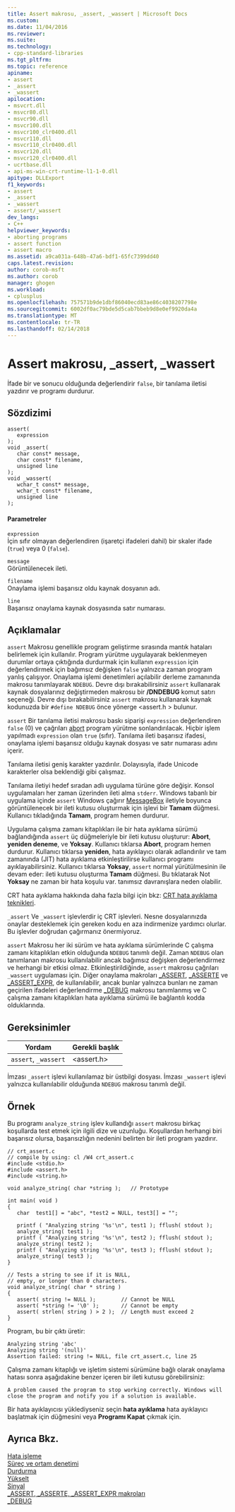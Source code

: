 ```yaml
---
title: Assert makrosu, _assert, _wassert | Microsoft Docs
ms.custom: 
ms.date: 11/04/2016
ms.reviewer: 
ms.suite: 
ms.technology:
- cpp-standard-libraries
ms.tgt_pltfrm: 
ms.topic: reference
apiname:
- assert
- _assert
- _wassert
apilocation:
- msvcrt.dll
- msvcr80.dll
- msvcr90.dll
- msvcr100.dll
- msvcr100_clr0400.dll
- msvcr110.dll
- msvcr110_clr0400.dll
- msvcr120.dll
- msvcr120_clr0400.dll
- ucrtbase.dll
- api-ms-win-crt-runtime-l1-1-0.dll
apitype: DLLExport
f1_keywords:
- assert
- _assert
- _wassert
- assert/_wassert
dev_langs:
- C++
helpviewer_keywords:
- aborting programs
- assert function
- assert macro
ms.assetid: a9ca031a-648b-47a6-bdf1-65fc7399dd40
caps.latest.revision: 
author: corob-msft
ms.author: corob
manager: ghogen
ms.workload:
- cplusplus
ms.openlocfilehash: 757571b9de1dbf86040ecd83ae86c4038207798e
ms.sourcegitcommit: 6002df0ac79bde5d5cab7bbeb9d8e0ef9920da4a
ms.translationtype: MT
ms.contentlocale: tr-TR
ms.lasthandoff: 02/14/2018
---
```

# <a name="assert-macro-assert-wassert"></a>Assert makrosu, _assert, _wassert
İfade bir ve sonucu olduğunda değerlendirir `false`, bir tanılama iletisi yazdırır ve programı durdurur.  
  
## <a name="syntax"></a>Sözdizimi  
  
```  
assert(   
   expression   
);  
void _assert(  
   char const* message,  
   char const* filename,  
   unsigned line  
);  
void _wassert(  
   wchar_t const* message,  
   wchar_t const* filename,  
   unsigned line  
);  
```  
  
#### <a name="parameters"></a>Parametreler  
 `expression`  
 İçin sıfır olmayan değerlendiren (işaretçi ifadeleri dahil) bir skaler ifade (`true`) veya 0 (`false`).  
  
 `message`  
 Görüntülenecek ileti.  
  
 `filename`  
 Onaylama işlemi başarısız oldu kaynak dosyanın adı.  
  
 `line`  
 Başarısız onaylama kaynak dosyasında satır numarası.  
  
## <a name="remarks"></a>Açıklamalar  
 `assert` Makrosu genellikle program geliştirme sırasında mantık hataları belirlemek için kullanılır. Program yürütme uygulayarak beklenmeyen durumlar ortaya çıktığında durdurmak için kullanın `expression` için değerlendirmek için bağımsız değişken `false` yalnızca zaman program yanlış çalışıyor. Onaylama işlemi denetimleri açılabilir derleme zamanında makrosu tanımlayarak `NDEBUG`. Devre dışı bırakabilirsiniz `assert` kullanarak kaynak dosyalarınız değiştirmeden makrosu bir **/DNDEBUG** komut satırı seçeneği. Devre dışı bırakabilirsiniz `assert` makrosu kullanarak kaynak kodunuzda bir `#define NDEBUG` önce yönerge \<assert.h > bulunur.  
  
 `assert` Bir tanılama iletisi makrosu baskı siparişi `expression` değerlendiren `false` (0) ve çağrıları [abort](../../c-runtime-library/reference/abort.md) program yürütme sonlandırılacak. Hiçbir işlem yapılmadı `expression` olan `true` (sıfır). Tanılama ileti başarısız ifadesi, onaylama işlemi başarısız olduğu kaynak dosyası ve satır numarası adını içerir.  
  
 Tanılama iletisi geniş karakter yazdırılır. Dolayısıyla, ifade Unicode karakterler olsa beklendiği gibi çalışmaz.  
  
 Tanılama iletiyi hedef sıradan adlı uygulama türüne göre değişir. Konsol uygulamaları her zaman üzerinden ileti alma `stderr`. Windows tabanlı bir uygulama içinde `assert` Windows çağırır [MessageBox](http://msdn.microsoft.com/library/windows/desktop/ms645505) iletiyle boyunca görüntülenecek bir ileti kutusu oluşturmak için işlevi bir **Tamam** düğmesi. Kullanıcı tıkladığında **Tamam**, program hemen durdurur.  
  
 Uygulama çalışma zamanı kitaplıkları ile bir hata ayıklama sürümü bağlandığında `assert` üç düğmeleriyle bir ileti kutusu oluşturur: **Abort**, **yeniden deneme**, ve **Yoksay**. Kullanıcı tıklarsa **Abort**, program hemen durdurur. Kullanıcı tıklarsa **yeniden**, hata ayıklayıcı olarak adlandırılır ve tam zamanında (JIT) hata ayıklama etkinleştirilirse kullanıcı programı ayıklayabilirsiniz. Kullanıcı tıklarsa **Yoksay**, `assert` normal yürütülmesinin ile devam eder: ileti kutusu oluşturma **Tamam** düğmesi. Bu tıklatarak Not **Yoksay** ne zaman bir hata koşulu var. tanımsız davranışlara neden olabilir.  
  
 CRT hata ayıklama hakkında daha fazla bilgi için bkz: [CRT hata ayıklama teknikleri](/visualstudio/debugger/crt-debugging-techniques).  
  
 `_assert` Ve `_wassert` işlevlerdir iç CRT işlevleri. Nesne dosyalarınızda onaylar desteklemek için gereken kodu en aza indirmenize yardımcı olurlar. Bu işlevler doğrudan çağırmanız önermiyoruz.  
  
 `assert` Makrosu her iki sürüm ve hata ayıklama sürümlerinde C çalışma zamanı kitaplıkları etkin olduğunda `NDEBUG` tanımlı değil. Zaman `NDEBUG` olan tanımlanan makrosu kullanılabilir ancak bağımsız değişken değerlendirmez ve herhangi bir etkisi olmaz. Etkinleştirildiğinde, `assert` makrosu çağrıları `_wassert` uygulaması için. Diğer onaylama makroları [_ASSERT](../../c-runtime-library/reference/assert-asserte-assert-expr-macros.md), [_ASSERTE](../../c-runtime-library/reference/assert-asserte-assert-expr-macros.md) ve [_ASSERT_EXPR](../../c-runtime-library/reference/assert-asserte-assert-expr-macros.md), de kullanılabilir, ancak bunlar yalnızca bunları ne zaman geçirilen ifadeleri değerlendirme [_DEBUG](../../c-runtime-library/debug.md) makrosu tanımlanmış ve C çalışma zamanı kitaplıkları hata ayıklama sürümü ile bağlantılı kodda olduklarında.  
  
## <a name="requirements"></a>Gereksinimler  
  
|Yordam|Gerekli başlık|  
|-------------|---------------------|  
|`assert`, `_wassert`|\<assert.h>|  
  
 İmzası `_assert` işlevi kullanılamaz bir üstbilgi dosyası. İmzası `_wassert` işlevi yalnızca kullanılabilir olduğunda `NDEBUG` makrosu tanımlı değil.  
  
## <a name="example"></a>Örnek  
 Bu programı `analyze_string` işlev kullandığı `assert` makrosu birkaç koşullarda test etmek için ilgili dize ve uzunluğu. Koşullardan herhangi biri başarısız olursa, başarısızlığın nedenini belirten bir ileti program yazdırır.  
  
```  
// crt_assert.c  
// compile by using: cl /W4 crt_assert.c  
#include <stdio.h>  
#include <assert.h>  
#include <string.h>  
  
void analyze_string( char *string );   // Prototype  
  
int main( void )  
{  
   char  test1[] = "abc", *test2 = NULL, test3[] = "";  
  
   printf ( "Analyzing string '%s'\n", test1 ); fflush( stdout );  
   analyze_string( test1 );  
   printf ( "Analyzing string '%s'\n", test2 ); fflush( stdout );  
   analyze_string( test2 );  
   printf ( "Analyzing string '%s'\n", test3 ); fflush( stdout );  
   analyze_string( test3 );  
}  
  
// Tests a string to see if it is NULL,   
// empty, or longer than 0 characters.  
void analyze_string( char * string )  
{  
   assert( string != NULL );        // Cannot be NULL  
   assert( *string != '\0' );       // Cannot be empty  
   assert( strlen( string ) > 2 );  // Length must exceed 2  
}  
```  
  
 Program, bu bir çıktı üretir:  
  
```Output  
Analyzing string 'abc'  
Analyzing string '(null)'  
Assertion failed: string != NULL, file crt_assert.c, line 25  
```  
  
 Çalışma zamanı kitaplığı ve işletim sistemi sürümüne bağlı olarak onaylama hatası sonra aşağıdakine benzer içeren bir ileti kutusu görebilirsiniz:  
  
```Output  
A problem caused the program to stop working correctly. Windows will close the program and notify you if a solution is available.  
```  
  
 Bir hata ayıklayıcısı yüklediyseniz seçin **hata ayıklama** hata ayıklayıcı başlatmak için düğmesini veya **Programı Kapat** çıkmak için.  
  
## <a name="see-also"></a>Ayrıca Bkz.  
 [Hata işleme](../../c-runtime-library/error-handling-crt.md)   
 [Süreç ve ortam denetimi](../../c-runtime-library/process-and-environment-control.md)   
 [Durdurma](../../c-runtime-library/reference/abort.md)   
 [Yükselt](../../c-runtime-library/reference/raise.md)   
 [Sinyal](../../c-runtime-library/reference/signal.md)   
 [_ASSERT, _ASSERTE, _ASSERT_EXPR makroları](../../c-runtime-library/reference/assert-asserte-assert-expr-macros.md)   
 [_DEBUG](../../c-runtime-library/debug.md)